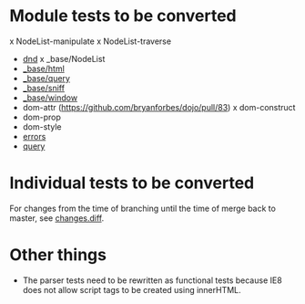 # Module tests to be converted

x NodeList-manipulate
x NodeList-traverse
* [dnd](https://github.com/bryanforbes/dojo/pull/81)
x \_base/NodeList
* [\_base/html](https://github.com/bryanforbes/dojo/pull/74)
* [\_base/query](https://github.com/bryanforbes/dojo/pull/64)
* [\_base/sniff](https://github.com/bryanforbes/dojo/pull/66)
* [\_base/window](https://github.com/bryanforbes/dojo/pull/68)
* dom-attr (https://github.com/bryanforbes/dojo/pull/83)
x dom-construct
* dom-prop
* dom-style
* [errors](https://github.com/bryanforbes/dojo/pull/56)
* [query](https://github.com/bryanforbes/dojo/pull/69)

# Individual tests to be converted

For changes from the time of branching until the time of merge back to master, see [changes.diff](changes.diff).

# Other things

* The parser tests need to be rewritten as functional tests because IE8 does not allow script tags to be created using innerHTML.
